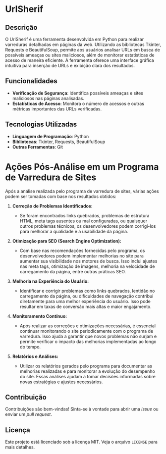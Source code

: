 # UrlSherif

## Descrição
O UrlSherif é uma ferramenta desenvolvida em Python para realizar varreduras detalhadas em páginas da web. Utilizando as bibliotecas Tkinter, Requests e BeautifulSoup, permite aos usuários analisar URLs em busca de possíveis ameaças ou sites maliciosos, além de monitorar estatísticas de acesso de maneira eficiente. A ferramenta oferece uma interface gráfica intuitiva para inserção de URLs e exibição clara dos resultados.

## Funcionalidades
- **Verificação de Segurança**: Identifica possíveis ameaças e sites maliciosos nas páginas analisadas.
- **Estatísticas de Acesso**: Monitora o número de acessos e outras métricas importantes das URLs verificadas.

## Tecnologias Utilizadas
- **Linguagem de Programação**: Python
- **Bibliotecas**: Tkinter, Requests, BeautifulSoup
- **Outras Ferramentas**: Git

# Ações Pós-Análise em um Programa de Varredura de Sites

Após a análise realizada pelo programa de varredura de sites, várias ações podem ser tomadas com base nos resultados obtidos:

1. **Correção de Problemas Identificados:**
   - Se foram encontrados links quebrados, problemas de estrutura HTML, meta tags ausentes ou mal configuradas, ou quaisquer outros problemas técnicos, os desenvolvedores podem corrigi-los para melhorar a qualidade e a usabilidade da página.

2. **Otimização para SEO (Search Engine Optimization):**
   - Com base nas recomendações fornecidas pelo programa, os desenvolvedores podem implementar melhorias no site para aumentar sua visibilidade nos motores de busca. Isso inclui ajustes nas meta tags, otimização de imagens, melhoria na velocidade de carregamento da página, entre outras práticas SEO.

3. **Melhoria na Experiência do Usuário:**
   - Identificar e corrigir problemas como links quebrados, lentidão no carregamento da página, ou dificuldades de navegação contribui diretamente para uma melhor experiência do usuário. Isso pode resultar em taxas de conversão mais altas e maior engajamento.

4. **Monitoramento Contínuo:**
   - Após realizar as correções e otimizações necessárias, é essencial continuar monitorando o site periodicamente com o programa de varredura. Isso ajuda a garantir que novos problemas não surjam e permite verificar o impacto das melhorias implementadas ao longo do tempo.

5. **Relatórios e Análises:**
   - Utilizar os relatórios gerados pelo programa para documentar as melhorias realizadas e para monitorar a evolução do desempenho do site. Essas análises ajudam a tomar decisões informadas sobre novas estratégias e ajustes necessários.

## Contribuição
Contribuições são bem-vindas! Sinta-se à vontade para abrir uma _issue_ ou enviar um _pull request_.

## Licença
Este projeto está licenciado sob a licença MIT. Veja o arquivo `LICENSE` para mais detalhes.
